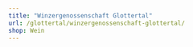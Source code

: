 ```yaml
---
title: "Winzergenossenschaft Glottertal"
url: /glottertal/winzergenossenschaft-glottertal/
shop: Wein
---
```

